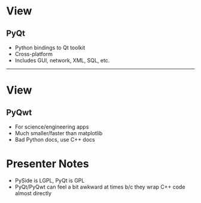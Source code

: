 # View

## PyQt

- Python bindings to Qt toolkit
- Cross-platform
- Includes GUI, network, XML, SQL, etc.

--------------------------------------------------

# View

## PyQwt

- For science/engineering apps
- Much smaller/faster than matplotlib
- Bad Python docs, use C++ docs

# Presenter Notes

- PySide is LGPL, PyQt is GPL
- PyQt/PyQwt can feel a bit awkward at times b/c they wrap C++ code almost
  directly
